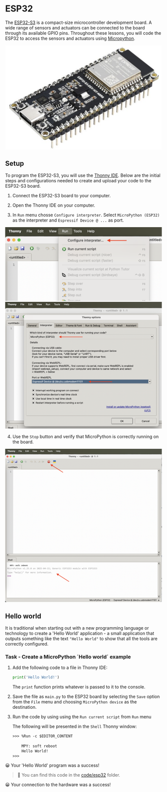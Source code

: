 # ESP32

The [ESP32-S3](https://www.waveshare.com/wiki/ESP32-S3-DEV-KIT-N8R8) is a compact-size microcontroller development board. A wide range of sensors and actuators can be connected to the board through its available GPIO pins. Throughout these lessons, you will code the ESP32 to access the sensors and actuators using [Micropython](https://micropython.org).

![ESP32-S3-DEV-KIT-N8R8](../../../images/ESP32-S3-DEV-KIT-N8R8.png)

## Setup

To program the ESP32-S3, you will use the [Thonny IDE](https://thonny.org). Below are the initial steps and configurations needed to create and upload your code to the ESP32-S3 board.

1. Connect the ESP32-S3 board to your computer.

1. Open the Thonny IDE on your computer.

1. In `Run` menu chosse `Configure interpreter`. Select `MicroPython (ESP32)` as the interpreter and `Espressif Device @ ...` as port.

![Thonny-configureinterpreter](../../../images/Thonny-configureinterpreter.png)
![Thonny-options](../../../images/Thonny-options.png)

4. Use the `Stop` button and verify that MicroPython is correctly running on the board.

![Thonny-MicropythonOperating](../../../images/Thonny-MicropythonOperating.png)

## Hello world

It is traditional when starting out with a new programming language or technology to create a 'Hello World' application - a small application that outputs something like the text `"Hello World"` to show that all the tools are correctly configured.

### Task - Create a MicroPython ´Hello world´ example

1. Add the following code to a file in Thonny IDE:

    ```python
    print('Hello World!')
    ```

    The `print` function prints whatever is passed to it to the console.

1. Save the file as `main.py` to the ESP32 board by selecting the `Save` option from the `File` menu and choosing `MicroPython device` as the destination.

1. Run the code by using using the `Run current script` from `Run` menu

    The following will be presented in the `Shell` Thonny window:

    ```
    >>> %Run -c $EDITOR_CONTENT

        MPY: soft reboot
        Hello World!
    >>> 
    ```

😀 Your 'Hello World' program was a success!

> 💁 You can find this code in the [code/esp32](code/esp32) folder.

😀 Your connection to the hardware was a success!
